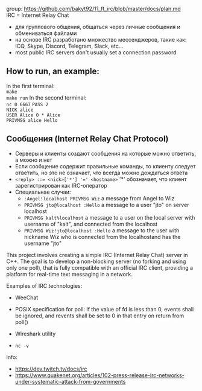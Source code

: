 group: https://github.com/bakyt92/11_ft_irc/blob/master/docs/plan.md   
IRC = Internet Relay Chat  
* для группового общения, общаться через личные сообщения и обмениваться файлами
* на основе IRC разработано множество мессенджеров, такие как: ICQ, Skype, Discord, Telegram, Slack, etc...
* most public IRC servers don't usually set a connection password 
## How to run, an example:
In the first terminal:  
`make`  
`make run`
In the second terminal:   
`nc 0 6667`
`PASS 2`  
`NICK alice`  
`USER Alice 0 * Alice`  
`PRIVMSG alice Hello`  

## Сообщения (Internet Relay Chat Protocol)
* Серверы и клиенты создают сообщения на которые можно ответить, а можно и нет
* Если сообщение содержит правильные команды, то клиенту следует ответить, но это не означает, что всегда можно дождаться ответа
* `<reply> ::= <nick>['*'] '=' <hostname>` '*' обозначает, что клиент зарегистрирован как IRC-оператор
* Специальнае случаи:
  + `:Angel!localhost PRIVMSG Wiz`       a message from Angel to Wiz
  + `PRIVMSG jto@localhost :Hello`       a message to a user "jto" on server localhost
  + `PRIVMSG kalt%localhost`             a message to a user on the local server with username of "kalt", and connected from the localhost
  + `PRIVMSG Wiz!jto@localhost :Hello` a message to the user with nickname Wiz who is connected from the localhostand has the username "jto"

This project involves creating a simple IRC (Internet Relay Chat) server in C++. The goal is to develop a non-blocking server (no forking and using only one poll), that is fully compatible with an official IRC client, providing a platform for real-time text messaging in a network.
  
Examples of IRC technologies:  
* WeeChat
  
* POSIX specification for poll: If the value of fd is less than 0, events shall be ignored, and revents shall be set to 0 in that entry on return from poll()
* Wireshark utility
* `nc -v`

Info:  
* https://dev.twitch.tv/docs/irc
* https://www.quakenet.org/articles/102-press-release-irc-networks-under-systematic-attack-from-governments    
